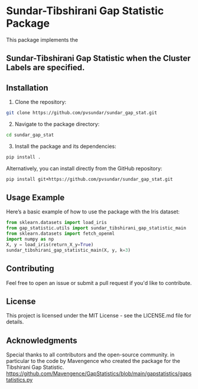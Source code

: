 # Sundar-Tibshirani Gap Statistic Package

This package implements the 
## Sundar-Tibshirani Gap Statistic when the Cluster Labels are specified.

## Installation

1. Clone the repository:

```bash
git clone https://github.com/pvsundar/sundar_gap_stat.git
```

2. Navigate to the package directory:
```bash
cd sundar_gap_stat
```
3. Install the package and its dependencies:

```bash
pip install .
```

Alternatively, you can install directly from the GitHub repository:

```bash
pip install git+https://github.com/pvsundar/sundar_gap_stat.git
```

## Usage Example
Here’s a basic example of how to use the package with the Iris dataset:

```python
from sklearn.datasets import load_iris
from gap_statistic.utils import sundar_tibshirani_gap_statistic_main
from sklearn.datasets import fetch_openml
import numpy as np
X, y = load_iris(return_X_y=True)
sundar_tibshirani_gap_statistic_main(X, y, k=3)

```
## Contributing
Feel free to open an issue or submit a pull request if you'd like to contribute.

## License
This project is licensed under the MIT License - see the LICENSE.md file for details.

## Acknowledgments
Special thanks to all contributors and the open-source community.
in particular to the code by Mavengence who created the package for the Tibshirani Gap Statistic.
https://github.com/Mavengence/GapStatistics/blob/main/gapstatistics/gapstatistics.py
